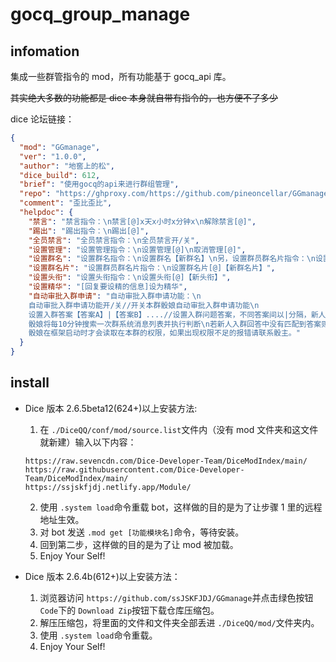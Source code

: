 # gocq_group_manage

## infomation

集成一些群管指令的 mod，所有功能基于 gocq_api 库。

~~其实绝大多数的功能都是 dice 本身就自带有指令的，也方便不了多少~~

dice 论坛链接：

```json
{
  "mod": "GGmanage",
  "ver": "1.0.0",
  "author": "地窖上的松",
  "dice_build": 612,
  "brief": "使用gocq的api来进行群组管理",
  "repo": "https://ghproxy.com/https://github.com/pineoncellar/GGmanage.git",
  "comment": "歪比歪比",
  "helpdoc": {
    "禁言": "禁言指令：\n禁言[@]x天x小时x分钟x\n解除禁言[@]",
    "踢出": "踢出指令：\n踢出[@]",
    "全员禁言": "全员禁言指令：\n全员禁言开/关",
    "设置管理": "设置管理指令：\n设置管理[@]\n取消管理[@]",
    "设置群名": "设置群名指令：\n设置群名【新群名】\n另，设置群员群名片指令：\n设置群名片[@]【新群名片】",
    "设置群名片": "设置群员群名片指令：\n设置群名片[@]【新群名片】",
    "设置头衔": "设置头衔指令：\n设置头衔[@]【新头衔】",
    "设置精华": "[回复要设精的信息]设为精华",
    "自动审批入群申请": "自动审批入群申请功能：\n
    自动审批入群申请功能开/关//开关本群骰娘自动审批入群申请功能\n
    设置入群答案【答案A】|【答案B】....//设置入群问题答案，不同答案间以|分隔，新人入群回答中若匹配到答案之一即通过\n
    骰娘将每10分钟搜索一次群系统消息列表并执行判断\n若新人入群回答中没有匹配到答案则会被骰娘忽略，此时活人管理可自由处理。\n
    骰娘在框架启动时才会读取在本群的权限，如果出现权限不足的报错请联系骰主。"
  }
}
```

## install

- Dice 版本 2.6.5beta12(624+)以上安装方法:

  1. 在 `./DiceQQ/conf/mod/source.list`文件内（没有 mod 文件夹和这文件就新建）输入以下内容：

  ```
  https://raw.sevencdn.com/Dice-Developer-Team/DiceModIndex/main/
  https://raw.githubusercontent.com/Dice-Developer-Team/DiceModIndex/main/
  https://ssjskfjdj.netlify.app/Module/
  ```

  2. 使用 `.system load`命令重载 bot，这样做的目的是为了让步骤 1 里的远程地址生效。
  3. 对 bot 发送 `.mod get [功能模块名]`命令，等待安装。
  4. 回到第二步，这样做的目的是为了让 mod 被加载。
  5. Enjoy Your Self!

- Dice 版本 2.6.4b(612+)以上安装方法：

  1. 浏览器访问 `https://github.com/ssJSKFJDJ/GGmanage`并点击绿色按钮 `Code`下的 `Download Zip`按钮下载仓库压缩包。
  2. 解压压缩包，将里面的文件和文件夹全部丢进 `./DiceQQ/mod/`文件夹内。
  3. 使用 `.system load`命令重载。
  4. Enjoy Your Self!

